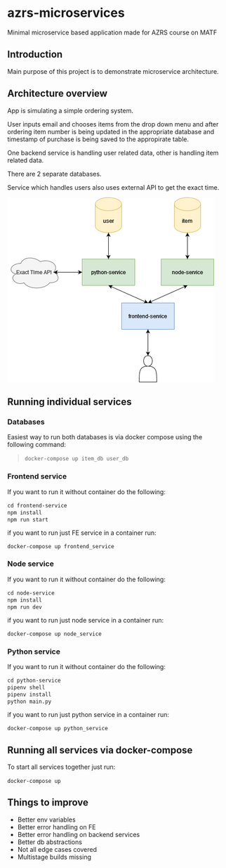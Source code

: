 # azrs-microservices

Minimal microservice based application made for AZRS course on MATF

## Introduction

Main purpose of this project is to demonstrate microservice architecture.

## Architecture overview

App is simulating a simple ordering system.

User inputs email and chooses items from the drop down menu and after ordering item number is being updated in the appropriate database and timestamp of purchase is being saved to the appropirate table.

One backend service is handling user related data, other is handling item related data.

There are 2 separate databases.

Service which handles users also uses external API to get the exact time.


![Architecture](/architecture.png)

## Running individual services

### Databases

Easiest way to run both databases is via docker compose using the following command:

> `docker-compose up item_db user_db`

### Frontend service

If you want to run it without container do the following:

```shell
cd frontend-service
npm install
npm run start
```

if you want to run just FE service in a container run:

```shell
docker-compose up frontend_service
```

### Node service

If you want to run it without container do the following:

```shell
cd node-service
npm install
npm run dev
```

if you want to run just node service in a container run:

```shell
docker-compose up node_service
```

### Python service

If you want to run it without container do the following:

```shell
cd python-service
pipenv shell
pipenv install
python main.py
```

if you want to run just python service in a container run:

```shell
docker-compose up python_service
```

## Running all services via docker-compose

To start all services together just run:

`docker-compose up`

## Things to improve

- Better env variables
- Better error handling on FE
- Better error handling on backend services
- Better db abstractions
- Not all edge cases covered
- Multistage builds missing
